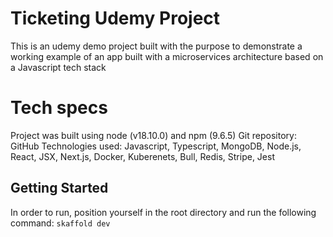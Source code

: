 # Ticketing Udemy Project

This is an udemy demo project built with the purpose to demonstrate a working example of an app built with a microservices architecture based on a Javascript tech stack

# Tech specs

Project was built using node (v18.10.0) and npm (9.6.5)
Git repository: GitHub
Technologies used: Javascript, Typescript, MongoDB, Node.js, React, JSX, Next.js, Docker, Kuberenets, Bull, Redis, Stripe, Jest

## Getting Started

In order to run, position yourself in the root directory and run the following command: ```skaffold dev```
